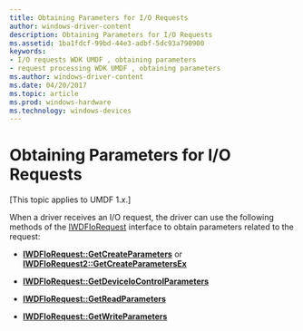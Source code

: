 ```yaml
---
title: Obtaining Parameters for I/O Requests
author: windows-driver-content
description: Obtaining Parameters for I/O Requests
ms.assetid: 1ba1fdcf-99bd-44e3-adbf-5dc93a790900
keywords:
- I/O requests WDK UMDF , obtaining parameters
- request processing WDK UMDF , obtaining parameters
ms.author: windows-driver-content
ms.date: 04/20/2017
ms.topic: article
ms.prod: windows-hardware
ms.technology: windows-devices
---
```


# Obtaining Parameters for I/O Requests


\[This topic applies to UMDF 1.*x*.\]

When a driver receives an I/O request, the driver can use the following methods of the [IWDFIoRequest](https://msdn.microsoft.com/library/windows/hardware/ff558985) interface to obtain parameters related to the request:

-   [**IWDFIoRequest::GetCreateParameters**](https://msdn.microsoft.com/library/windows/hardware/ff559088) or [**IWDFIoRequest2::GetCreateParametersEx**](https://msdn.microsoft.com/library/windows/hardware/ff558989)

-   [**IWDFIoRequest::GetDeviceIoControlParameters**](https://msdn.microsoft.com/library/windows/hardware/ff559095)

-   [**IWDFIoRequest::GetReadParameters**](https://msdn.microsoft.com/library/windows/hardware/ff559113)

-   [**IWDFIoRequest::GetWriteParameters**](https://msdn.microsoft.com/library/windows/hardware/ff559130)

 

 





